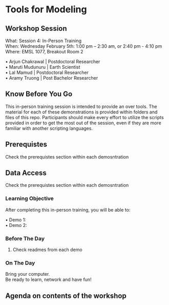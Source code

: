 # Tools for Modeling

## Workshop Session
What: Session 4: In-Person Training   <br>
When: Wednesday February 5th: 1:00 pm – 2:30 am, or  2:40 pm - 4:10 pm <br>
Where:  EMSL 1077, Breakout Room 2

•	Arjun Chakrawal | Postdoctoral Researcher   <br>
•	Maruti Mudunuru | Earth Scientist  <br>
•	Lal Mamud | Postdoctoral Researcher   <br>
•	Aramy Truong | Post Bachelor Researcher   <br>

## Know Before You Go
This in-person training session is intended to provide an over tools. The material for each of these demonstrations is provided within folders and files of this repo. Participants should make every effort to utilize the scripts provided in order to get the most out of the session, even if they are more familiar with another scripting languages.

## Prerequistes
Check the prerequistes section within each demosntration

## Data Access
Check the prerequistes section within each demosntration

### Learning Objective
After completing this in-person training, you will be able to:

•	Demo 1: <br>
•	Demo 2: <br>

### Before The Day
1. Check readmes from each demo

### On The Day
Bring your computer.  <br>
Be ready to learn, network and have fun! <br>

## Agenda on contents of the workshop


